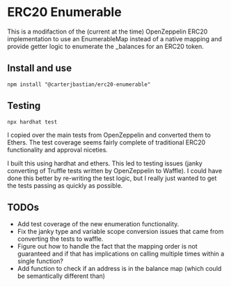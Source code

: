 # ERC20 Enumerable

This is a modifaction of the (current at the time) OpenZeppelin ERC20 implementation to use an
EnumerableMap instead of a native mapping and provide getter logic to enumerate the \_balances
for an ERC20 token.

## Install and use

```
npm install "@carterjbastian/erc20-enumerable"
```

## Testing

```
npx hardhat test
```

I copied over the main tests from OpenZeppelin and converted them to Ethers. The test coverage seems fairly
complete of traditional ERC20 functionality and approval niceties.

I built this using hardhat and ethers. This led to testing issues (janky converting of Truffle tests
written by OpenZeppelin to Waffle). I could have done this better by re-writing the test logic, but
I really just wanted to get the tests passing as quickly as possible.

## TODOs

- Add test coverage of the new enumeration functionality.
- Fix the janky type and variable scope conversion issues that came from converting the tests to waffle.
- Figure out how to handle the fact that the mapping order is not guaranteed and if that has implications on calling multiple
  times within a single function?
- Add function to check if an address is in the balance map (which could be semantically different than)
